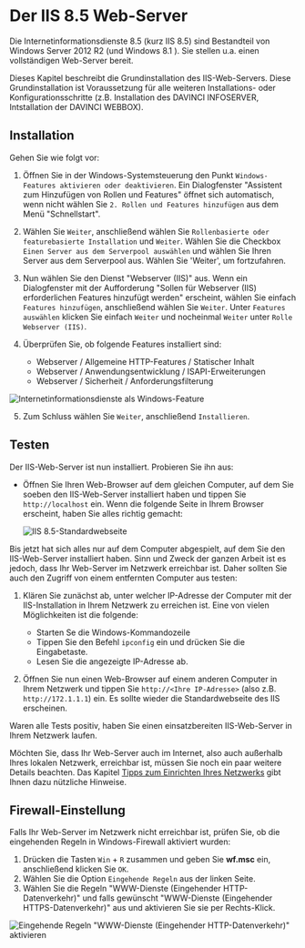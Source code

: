 # Der IIS 8.5 Web-Server

Die Internetinformationsdienste 8.5 (kurz IIS 8.5) sind Bestandteil von Windows Server 2012 R2 (und Windows 8.1 ). Sie stellen u.a. einen vollständigen Web-Server bereit.

Dieses Kapitel beschreibt die Grundinstallation des IIS-Web-Servers. Diese Grundinstallation ist Voraussetzung für alle weiteren Installations- oder Konfigurationsschritte (z.B. Installation des DAVINCI INFOSERVER, Intstallation der DAVINCI WEBBOX).

## Installation

Gehen Sie wie folgt vor:

1. Öffnen Sie in der Windows-Systemsteuerung den Punkt `Windows-Features aktivieren oder deaktivieren`. Ein Dialogfenster "Assistent zum Hinzufügen von Rollen und Features" öffnet sich automatisch, wenn nicht wählen Sie `2. Rollen und Features hinzufügen` aus dem Menü "Schnellstart".

2. Wählen Sie `Weiter`, anschließend wählen Sie `Rollenbasierte oder featurebasierte Installation` und `Weiter`. Wählen Sie die Checkbox `Einen Server aus dem Serverpool auswählen` und wählen Sie Ihren Server aus dem Serverpool aus. Wählen Sie 'Weiter', um fortzufahren.

3. Nun wählen Sie den Dienst "Webserver (IIS)" aus. Wenn ein Dialogfenster mit der Aufforderung "Sollen für Webserver (IIS) erforderlichen Features hinzufügt werden" erscheint, wählen Sie einfach `Features hinzufügen`, anschließend wählen Sie `Weiter`. Unter `Features auswählen` klicken Sie einfach `Weiter` und nocheinmal `Weiter` unter `Rolle Webserver (IIS)`.

4. Überprüfen Sie, ob folgende Features installiert sind:

   * Webserver / Allgemeine HTTP-Features / Statischer Inhalt
   * Webserver / Anwendungsentwicklung / ISAPI-Erweiterungen
   * Webserver / Sicherheit / Anforderungsfilterung  

![Internetinformationsdienste als Windows-Feature](/assets/images/IIS8-Windows-Features.png)

5. Zum Schluss wählen Sie `Weiter`, anschließend `Installieren`.

## Testen

Der IIS-Web-Server ist nun installiert. Probieren Sie ihn aus:

* Öffnen Sie Ihren Web-Browser auf dem gleichen Computer, auf dem Sie soeben den IIS-Web-Server installiert haben und tippen Sie `http://localhost` ein. Wenn die folgende Seite in Ihrem Browser erscheint, haben Sie alles richtig gemacht:

  ![IIS 8.5-Standardwebseite](/assets/images/iis-8.5-test.png)

Bis jetzt hat sich alles nur auf dem Computer abgespielt, auf dem Sie den IIS-Web-Server installiert haben. Sinn und Zweck der ganzen Arbeit ist es jedoch, dass Ihr Web-Server im Netzwerk erreichbar ist. Daher sollten Sie auch den Zugriff von einem entfernten Computer aus testen:

1. Klären Sie zunächst ab, unter welcher IP-Adresse der Computer mit der IIS-Installation in Ihrem  Netzwerk zu erreichen ist. Eine von vielen Möglichkeiten ist die folgende:

   * Starten Se die Windows-Kommandozeile
   * Tippen Sie den Befehl `ipconfig` ein und drücken Sie die Eingabetaste.
   * Lesen Sie die angezeigte IP-Adresse ab. 

2. Öffnen Sie nun einen Web-Browser auf einem anderen Computer in Ihrem Netzwerk und tippen Sie `http://<Ihre IP-Adresse>` (also z.B. `http://172.1.1.1`) ein. Es sollte wieder die Standardwebseite des IIS erscheinen.

Waren alle Tests positiv, haben Sie einen einsatzbereiten IIS-Web-Server in Ihrem Netzwerk laufen.

Möchten Sie, dass Ihr Web-Server auch im Internet, also auch außerhalb Ihres lokalen Netzwerk, erreichbar ist, müssen Sie noch ein paar weitere Details beachten. Das Kapitel [Tipps zum Einrichten Ihres Netzwerks](../network-configuration.md) gibt Ihnen dazu nützliche Hinweise.

## Firewall-Einstellung

Falls Ihr Web-Server im Netzwerk nicht erreichbar ist, prüfen Sie, ob die eingehenden Regeln in Windows-Firewall aktiviert wurden:

1. Drücken die Tasten `Win` + `R` zusammen und geben Sie **wf.msc** ein, anschließend klicken Sie `OK`.  
2. Wählen Sie die Option `Eingehende Regeln` aus der linken Seite.  
3. Wählen Sie die Regeln "WWW-Dienste (Eingehender HTTP-Datenverkehr)" und falls gewünscht "WWW-Dienste (Eingehender HTTPS-Datenverkehr)" aus und aktivieren Sie sie per Rechts-Klick.

![Eingehende Regeln  &quot;WWW-Dienste (Eingehender HTTP-Datenverkehr)&quot; aktivieren](/assets/images/Eingehende-Regeln-IIS.png)

